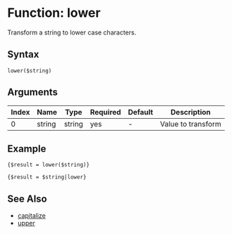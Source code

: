 # Function: lower

Transform a string to lower case characters.

## Syntax

```lower($string)```

## Arguments

|Index|Name|Type|Required|Default|Description|
|---|---|---|---|---|---|
|0|string|string|yes|-|Value to transform|

## Example

```
{$result = lower($string)}

{$result = $string|lower}
```

## See Also

- [capitalize](capitalize.md)
- [upper](upper.md)

